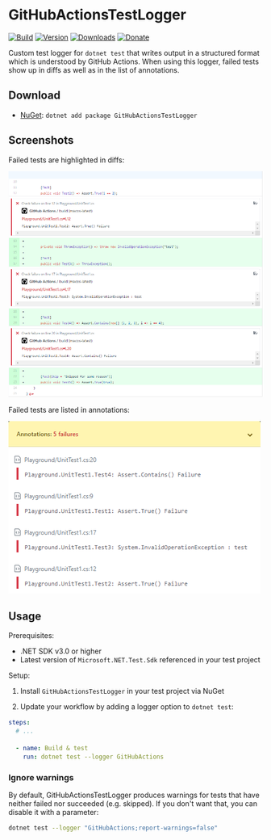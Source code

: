 # GitHubActionsTestLogger

[![Build](https://github.com/Tyrrrz/GitHubActionsTestLogger/workflows/CI/badge.svg?branch=master)](https://github.com/Tyrrrz/GitHubActionsTestLogger/actions)
[![Version](https://img.shields.io/nuget/v/GitHubActionsTestLogger.svg)](https://nuget.org/packages/GitHubActionsTestLogger)
[![Downloads](https://img.shields.io/nuget/dt/GitHubActionsTestLogger.svg)](https://nuget.org/packages/GitHubActionsTestLogger)
[![Donate](https://img.shields.io/badge/donate-$$$-purple.svg)](https://tyrrrz.me/donate)

Custom test logger for `dotnet test` that writes output in a structured format which is understood by GitHub Actions. When using this logger, failed tests show up in diffs as well as in the list of annotations.

## Download

- [NuGet](https://nuget.org/packages/GitHubActionsTestLogger): `dotnet add package GitHubActionsTestLogger`

## Screenshots

Failed tests are highlighted in diffs:

![diff](./.screenshots/diff.png)

Failed tests are listed in annotations:

![annotations](./.screenshots/annotations.png)

## Usage

Prerequisites:

- .NET SDK v3.0 or higher
- Latest version of `Microsoft.NET.Test.Sdk` referenced in your test project

Setup:

1. Install `GitHubActionsTestLogger` in your test project via NuGet

2. Update your workflow by adding a logger option to `dotnet test`:

```yaml
steps:
  # ...

  - name: Build & test
    run: dotnet test --logger GitHubActions
```

### Ignore warnings

By default, GitHubActionsTestLogger produces warnings for tests that have neither failed nor succeeded (e.g. skipped). If you don't want that, you can disable it with a parameter:

```sh
dotnet test --logger "GitHubActions;report-warnings=false"
```
